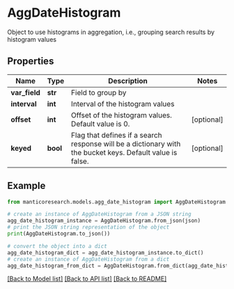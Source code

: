 # AggDateHistogram

Object to use histograms in aggregation, i.e., grouping search results by histogram values

## Properties

Name | Type | Description | Notes
------------ | ------------- | ------------- | -------------
**var_field** | **str** | Field to group by | 
**interval** | **int** | Interval of the histogram values | 
**offset** | **int** | Offset of the histogram values. Default value is 0. | [optional] 
**keyed** | **bool** | Flag that defines if a search response will be a dictionary with the bucket keys. Default value is false. | [optional] 

## Example

```python
from manticoresearch.models.agg_date_histogram import AggDateHistogram

# create an instance of AggDateHistogram from a JSON string
agg_date_histogram_instance = AggDateHistogram.from_json(json)
# print the JSON string representation of the object
print(AggDateHistogram.to_json())

# convert the object into a dict
agg_date_histogram_dict = agg_date_histogram_instance.to_dict()
# create an instance of AggDateHistogram from a dict
agg_date_histogram_from_dict = AggDateHistogram.from_dict(agg_date_histogram_dict)
```
[[Back to Model list]](../README.md#documentation-for-models) [[Back to API list]](../README.md#documentation-for-api-endpoints) [[Back to README]](../README.md)


